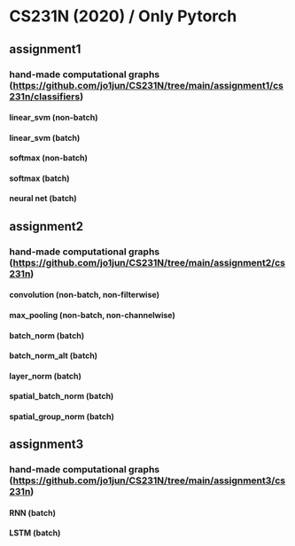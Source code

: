 # CS231N (2020) / Only Pytorch

## assignment1
### hand-made computational graphs (https://github.com/jo1jun/CS231N/tree/main/assignment1/cs231n/classifiers)
#### linear_svm (non-batch)
#### linear_svm (batch)
#### softmax (non-batch)
#### softmax (batch)
#### neural net (batch)

## assignment2
### hand-made computational graphs (https://github.com/jo1jun/CS231N/tree/main/assignment2/cs231n)
#### convolution (non-batch, non-filterwise)
#### max_pooling (non-batch, non-channelwise)
#### batch_norm (batch)
#### batch_norm_alt (batch)
#### layer_norm (batch)
#### spatial_batch_norm (batch)
#### spatial_group_norm (batch)

## assignment3
### hand-made computational graphs (https://github.com/jo1jun/CS231N/tree/main/assignment3/cs231n)
#### RNN (batch)
#### LSTM (batch)
